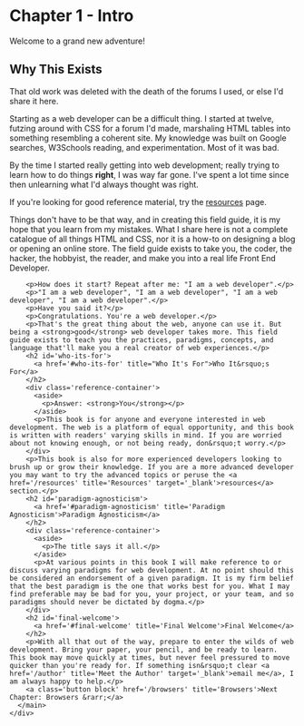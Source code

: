 # Chapter 1 - Intro

Welcome to a grand new adventure!

## Why This Exists

<aside><p>That old work was deleted with the death of the forums I used, or
else I'd share it here.</p></aside>

Starting as a web developer can be a difficult thing. I started at twelve,
futzing around with CSS for a forum I'd made, marshaling HTML tables into
something resembling a coherent site. My knowledge was built on Google
searches, W3Schools reading, and experimentation. Most of it was bad.

By the time I started really getting into web development; really trying to
learn how to do things __right__, I was way far gone. I've spent a lot time
since then unlearning what I'd always thought was right.

<aside><p>If you're looking for good reference material, try the
<a href='/resources' title='Resources'>resources</a> page.</p></aside>

Things don't have to be that way, and in creating this field guide, it is my
hope that you learn from my mistakes. What I share here is not a complete
catalogue of all things HTML and CSS, nor it is a how-to on designing a blog or
opening an online store. The field guide exists to take you, the coder, the
hacker, the hobbyist, the reader, and make you into a real life Front End
Developer.

        <p>How does it start? Repeat after me: "I am a web developer".</p>
        <p>"I am a web developer", "I am a web developer", "I am a web developer", "I am a web developer".</p>
        <p>Have you said it?</p>
        <p>Congratulations. You're a web developer.</p>
        <p>That's the great thing about the web, anyone can use it. But being a <strong>good</strong> web developer takes more. This field guide exists to teach you the practices, paradigms, concepts, and language that'll make you a real creator of web experiences.</p>
        <h2 id='who-its-for'>
          <a href='#who-its-for' title="Who It's For">Who It&rsquo;s For</a>
        </h2>
        <div class='reference-container'>
          <aside>
            <p>Answer: <strong>You</strong></p>
          </aside>
          <p>This book is for anyone and everyone interested in web development. The web is a platform of equal opportunity, and this book is written with readers' varying skills in mind. If you are worried about not knowing enough, or not being ready, don&rsquo;t worry.</p>
        </div>
        <p>This book is also for more experienced developers looking to brush up or grow their knowledge. If you are a more advanced developer you may want to try the advanced topics or peruse the <a href='/resources' title='Resources' target='_blank'>resources</a> section.</p>
        <h2 id='paradigm-agnosticism'>
          <a href='#paradigm-agnosticism' title='Paradigm Agnosticism'>Paradigm Agnosticism</a>
        </h2>
        <div class='reference-container'>
          <aside>
            <p>The title says it all.</p>
          </aside>
          <p>At various points in this book I will make reference to or discuss varying paradigms for web development. At no point should this be considered an endorsement of a given paradigm. It is my firm belief that the best paradigm is the one that works best for you. What I may find preferable may be bad for you, your project, or your team, and so paradigms should never be dictated by dogma.</p>
        </div>
        <h2 id='final-welcome'>
          <a href='#final-welcome' title='Final Welcome'>Final Welcome</a>
        </h2>
        <p>With all that out of the way, prepare to enter the wilds of web development. Bring your paper, your pencil, and be ready to learn. This book may move quickly at times, but never feel pressured to move quicker than you're ready for. If something isn&rsquo;t clear <a href='/author' title='Meet the Author' target='_blank'>email me</a>, I am always happy to help.</p>
        <a class='button block' href='/browsers' title='Browsers'>Next Chapter: Browsers &rarr;</a>
      </main>
    </div>
